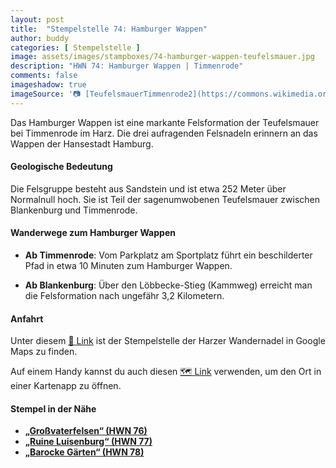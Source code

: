 ```yaml
---
layout: post
title:  "Stempelstelle 74: Hamburger Wappen"
author: buddy
categories: [ Stempelstelle ]
image: assets/images/stampboxes/74-hamburger-wappen-teufelsmauer.jpg
description: "HWN 74: Hamburger Wappen | Timmenrode"
comments: false
imageshadow: true
imageSource: '📷 [TeufelsmauerTimmenrode2](https://commons.wikimedia.org/wiki/File:TeufelsmauerTimmenrode2.jpg) von <a href="https://en.wikipedia.org/wiki/de:User:JurecGermany" class="extiw" title="w:de:User:JurecGermany">JurecGermany</a> in der <a href="https://en.wikipedia.org/wiki/de:" class="extiw" title="w:de:">Wikipedia auf Deutsch</a> unter Lizenz [CC BY-SA 3.0](https://creativecommons.org/licenses/by-sa/3.0)'
---
```


Das Hamburger Wappen ist eine markante Felsformation der Teufelsmauer bei Timmenrode im Harz. Die drei aufragenden Felsnadeln erinnern an das Wappen der Hansestadt Hamburg.

#### Geologische Bedeutung

Die Felsgruppe besteht aus Sandstein und ist etwa 252 Meter über Normalnull hoch. Sie ist Teil der sagenumwobenen Teufelsmauer zwischen Blankenburg und Timmenrode.

#### Wanderwege zum Hamburger Wappen

- **Ab Timmenrode**: Vom Parkplatz am Sportplatz führt ein beschilderter Pfad in etwa 10 Minuten zum Hamburger Wappen.

- **Ab Blankenburg**: Über den Löbbecke-Stieg (Kammweg) erreicht man die Felsformation nach ungefähr 3,2 Kilometern.

#### Anfahrt

Unter diesem [📍 Link](https://www.google.com/maps/dir/?api=1&origin=&destination=51.7769%2C%2011.00113) ist der Stempelstelle der Harzer Wandernadel in Google Maps zu finden.

<div class="android-only">
  Auf einem Handy kannst du auch diesen 
  <a href="geo:51.7769,11.00113">🗺️ Link</a> 
  verwenden, um den Ort in einer Kartenapp zu öffnen.
  <p></p>
</div>

#### Stempel in der Nähe

- [**„Großvaterfelsen“ (HWN 76)**](/stempelstelle-76-grossvaterfelsen)
- [**„Ruine Luisenburg“ (HWN 77)**](/stempelstelle-77-ruine-luisenburg)
- [**„Barocke Gärten“ (HWN 78)**](/stempelstelle-78-barocke-gaerten)
